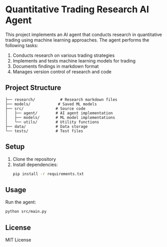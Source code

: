 # Quantitative Trading Research AI Agent

This project implements an AI agent that conducts research in quantitative trading using machine learning approaches. The agent performs the following tasks:

1. Conducts research on various trading strategies
2. Implements and tests machine learning models for trading
3. Documents findings in markdown format
4. Manages version control of research and code

## Project Structure

```
├── research/           # Research markdown files
├── models/            # Saved ML models
├── src/              # Source code
│   ├── agent/        # AI agent implementation
│   ├── models/       # ML model implementations
│   └── utils/        # Utility functions
├── data/             # Data storage
└── tests/            # Test files
```

## Setup

1. Clone the repository
2. Install dependencies:
   ```bash
   pip install -r requirements.txt
   ```

## Usage

Run the agent:
```bash
python src/main.py
```

## License

MIT License
